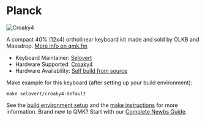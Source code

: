 # Planck

![Croaky4](https://i.imgur.com/q2M3uEU.jpg)

A compact 40% (12x4) ortholinear keyboard kit made and sold by OLKB and Massdrop. [More info on qmk.fm](https://qmk.fm/planck/)

* Keyboard Maintainer: [Selovert](https://github.com/selovert)
* Hardware Supported: [Croaky4](https://github.com/Selovert/Croaky4)
* Hardware Availability: [Self build from source](https://github.com/Selovert/Croaky4)

Make example for this keyboard (after setting up your build environment):

    make selovert/croaky4:default

See the [build environment setup](https://docs.qmk.fm/#/getting_started_build_tools) and the [make instructions](https://docs.qmk.fm/#/getting_started_make_guide) for more information. Brand new to QMK? Start with our [Complete Newbs Guide](https://docs.qmk.fm/#/newbs).

